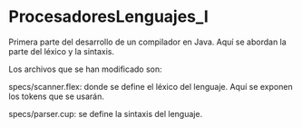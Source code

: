 # ProcesadoresLenguajes_I
Primera parte del desarrollo de un compilador en Java. Aquí se abordan la parte del léxico y la sintaxis.

Los archivos que se han modificado son:

specs/scanner.flex: donde se define el léxico del lenguaje. Aquí se exponen los tokens que se usarán.

specs/parser.cup: se define la sintaxis del lenguaje. 

